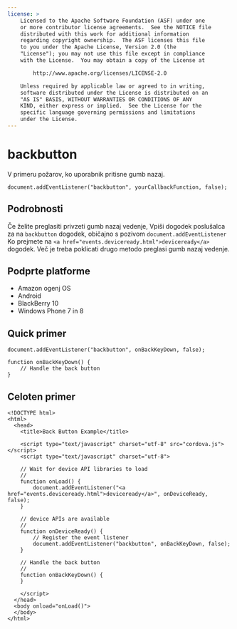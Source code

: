 ```yaml
---
license: >
    Licensed to the Apache Software Foundation (ASF) under one
    or more contributor license agreements.  See the NOTICE file
    distributed with this work for additional information
    regarding copyright ownership.  The ASF licenses this file
    to you under the Apache License, Version 2.0 (the
    "License"); you may not use this file except in compliance
    with the License.  You may obtain a copy of the License at

        http://www.apache.org/licenses/LICENSE-2.0

    Unless required by applicable law or agreed to in writing,
    software distributed under the License is distributed on an
    "AS IS" BASIS, WITHOUT WARRANTIES OR CONDITIONS OF ANY
    KIND, either express or implied.  See the License for the
    specific language governing permissions and limitations
    under the License.
---
```


# backbutton

V primeru požarov, ko uporabnik pritisne gumb nazaj.

    document.addEventListener("backbutton", yourCallbackFunction, false);
    

## Podrobnosti

Če želite preglasiti privzeti gumb nazaj vedenje, Vpiši dogodek poslušalca za na `backbutton` dogodek, običajno s pozivom `document.addEventListener` Ko prejmete na `<a href="events.deviceready.html">deviceready</a>` dogodek. Več je treba poklicati drugo metodo preglasi gumb nazaj vedenje.

## Podprte platforme

*   Amazon ogenj OS
*   Android
*   BlackBerry 10
*   Windows Phone 7 in 8

## Quick primer

    document.addEventListener("backbutton", onBackKeyDown, false);
    
    function onBackKeyDown() {
        // Handle the back button
    }
    

## Celoten primer

    <!DOCTYPE html>
    <html>
      <head>
        <title>Back Button Example</title>
    
        <script type="text/javascript" charset="utf-8" src="cordova.js"></script>
        <script type="text/javascript" charset="utf-8">
    
        // Wait for device API libraries to load
        //
        function onLoad() {
            document.addEventListener("<a href="events.deviceready.html">deviceready</a>", onDeviceReady, false);
        }
    
        // device APIs are available
        //
        function onDeviceReady() {
            // Register the event listener
            document.addEventListener("backbutton", onBackKeyDown, false);
        }
    
        // Handle the back button
        //
        function onBackKeyDown() {
        }
    
        </script>
      </head>
      <body onload="onLoad()">
      </body>
    </html>